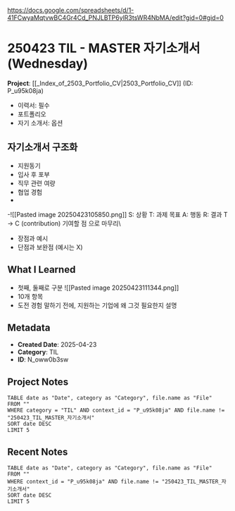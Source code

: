 https://docs.google.com/spreadsheets/d/1-41FCwyaMqtvwBC4Gr4Cd_PNJLBTP6ylR3tsWR4NbMA/edit?gid=0#gid=0
# 250423 TIL - MASTER 자기소개서 (Wednesday)
**Project**: [[_Index_of_2503_Portfolio_CV|2503_Portfolio_CV]] (ID: P_u95k08ja)
- 이력서: 필수
- 포트폴리오
- 자기 소개서: 옵션
## 자기소개서 구조화
- 지원동기
- 입사 후 포부
- 직무 관련 여량
- 협업 경험
- 
-![[Pasted image 20250423105850.png]]
S: 상황
T: 과제 목표
A: 행동
R: 결과
T → C (contribution) 기여할 점 으로 마무리\
- 장점과 예시
- 단점과 보완점 (예시는 X)
## What I Learned
- 첫째, 둘째로 구분
![[Pasted image 20250423111344.png]]
- 10개 항목
- 도전 경험 말하기 전에, 지원하는 기업에 왜 그것 필요한지 설명
## Metadata
- **Created Date**: 2025-04-23
- **Category**: TIL
- **ID**: N_oww0b3sw
## Project Notes
```dataview
TABLE date as "Date", category as "Category", file.name as "File"
FROM ""
WHERE category = "TIL" AND context_id = "P_u95k08ja" AND file.name != "250423_TIL_MASTER_자기소개서"
SORT date DESC
LIMIT 5
```
## Recent Notes
```dataview
TABLE date as "Date", category as "Category", file.name as "File" 
FROM ""
WHERE context_id = "P_u95k08ja" AND file.name != "250423_TIL_MASTER_자기소개서"
SORT date DESC
LIMIT 5
```
